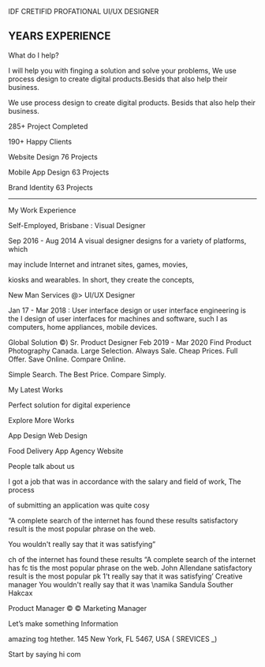IDF CRETIFID
PROFATIONAL
UI/UX DESIGNER

YEARS
EXPERIENCE
------------
What do I help?

I will help you with finging a solution and solve
your problems, We use process design to create digital
products.Besids that also help their business.

We use process design to create digital products.
Besids that also help their business.

285+
Project Completed 

190+
Happy Clients

Website Design
76 Projects

Mobile App Design
63 Projects 

Brand Identity
63 Projects 

------------

My Work Experience

Self-Employed, Brisbane : Visual Designer

Sep 2016 - Aug 2014 A visual designer designs for a variety of platforms, which

may include Internet and intranet sites, games, movies,

kiosks and wearables. In short, they create the concepts,

New Man Services \@> UI/UX Designer

Jan 17 - Mar 2018 : User interface design or user interface engineering is the
I design of user interfaces for machines and software, such
I as computers, home appliances, mobile devices.

Global Solution ©) Sr. Product Designer
Feb 2019 - Mar 2020 Find Product Photography Canada. Large Selection. Always
Sale. Cheap Prices. Full Offer. Save Online. Compare Online.

Simple Search. The Best Price. Compare Simply.

My Latest Works

Perfect solution for digital experience

Explore More Works

App Design Web Design

Food Delivery App Agency Website

 

People talk about us

I got a job that was in accordance with the salary and field of work, The process

of submitting an application was quite cosy

 

“A complete search of the internet has found these results
satisfactory result is the most popular phrase on the web.

You wouldn't really say that it was satisfying”

ch of the internet has found these results “A complete search of the internet has fc
tis the most popular phrase on the web. John Allendane satisfactory result is the most popular pk
1't really say that it was satisfying’ Creative manager You wouldn't really say that it was
\namika Sandula Souther Hakcax

Product Manager © © Marketing Manager

Let’s make something Information

amazing tog htether. 145 New York, FL 5467, USA
( SREVICES _)

Start by saying hi com


